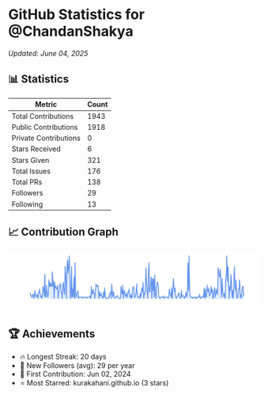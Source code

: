 # GitHub Statistics for @ChandanShakya
*Updated: June 04, 2025*

## 📊 Statistics
| Metric | Count |
|--------|--------|
| Total Contributions | 1943 |
| Public Contributions | 1918 |
| Private Contributions | 0 |
| Stars Received | 6 |
| Stars Given | 321 |
| Total Issues | 176 |
| Total PRs | 138 |
| Followers | 29 |
| Following | 13 |

## 📈 Contribution Graph

![Contribution Graph](./contribution_graph.png)

## 🏆 Achievements

- 🔥 Longest Streak: 20 days
- 👥 New Followers (avg): 29 per year
- 📅 First Contribution: Jun 02, 2024
- ⭐ Most Starred: kurakahani.github.io (3 stars)
